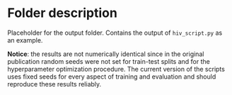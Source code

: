 # Folder description

Placeholder for the output folder. Contains the output of `hiv_script.py` as an example.  

**Notice**: the results are not numerically identical since in the original publication random seeds were not set for train-test splits and for the hyperparameter optimization procedure. The current version of the scripts uses fixed seeds for every aspect of training and evaluation and should reproduce these results reliably.  

